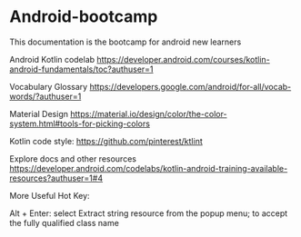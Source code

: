 # Android-bootcamp
This documentation is the bootcamp for android new learners


Android Kotlin codelab
https://developer.android.com/courses/kotlin-android-fundamentals/toc?authuser=1

Vocabulary Glossary
https://developers.google.com/android/for-all/vocab-words/?authuser=1

Material Design
https://material.io/design/color/the-color-system.html#tools-for-picking-colors

Kotlin code style:
https://github.com/pinterest/ktlint

Explore docs and other resources
https://developer.android.com/codelabs/kotlin-android-training-available-resources?authuser=1#4

More Useful Hot Key:

Alt + Enter: select Extract string resource from the popup menu; to accept the fully qualified class name


